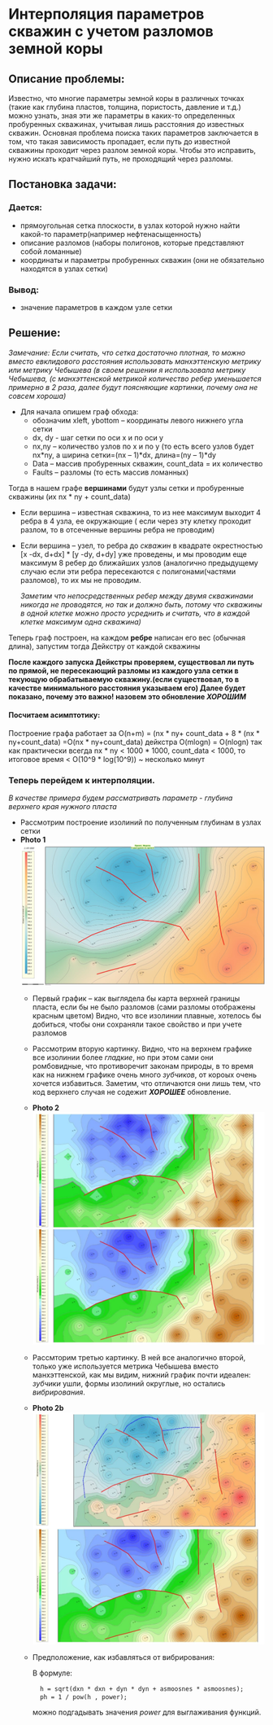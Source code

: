 # Интерполяция параметров скважин с учетом разломов земной коры
## Описание проблемы:
Известно, что многие параметры земной коры в различных точках (такие как глубина пластов, толщина, пористость, давление и т.д.) можно узнать, зная эти же параметры в каких-то определенных пробуренных скважинах, учитывая лишь расстояния до известных скважин. Основная проблема поиска таких параметров заключается в том, что такая зависимость пропадает, если путь до известной скважины проходит через разлом земной коры. Чтобы это исправить, нужно искать кратчайший путь, не проходящий через разломы. 

## Постановка задачи:
### Дается:
* прямоугольная сетка плоскости, в узлах которой нужно найти какой-то параметр(например нефтенасыщенность)
* описание разломов (наборы полигонов, которые представляют собой ломанные)
* координаты и параметры пробуренных скважин (они не обязательно находятся в узлах сетки)
### Вывод:
* значение параметров в каждом узле сетки

## Решение:
 *Замечание: Если считать, что сетка достаточно плотная, то можно вместо евклидового расстояния использовать манхэттенскую метрику или метрику Чебышева (в своем решении я использовала метрику Чебышева, (с манхэттенской метрикой количество ребер уменьшается примерно в 2 раза, далее будут поясняющие картинки, почему она не совсем хороша)*
* Для начала опишем граф обхода:
  * обозначим xleft, ybottom – координаты левого нижнего угла сетки
  * dx, dy - шаг сетки по оси x и по оси y	
  * nx,ny – количество узлов по х и по y (то есть всего узлов будет nx*ny, а ширина сетки=(nx – 1)*dx, длина=(ny – 1)*dy
  * Data – массив пробуренных скважин, count_data = их количество
  * Faults – разломы (то есть массив ломанных) </br>

Тогда в нашем графе **вершинами** будут узлы сетки и пробуренные скважины (их nx * ny + count_data) 
* Если вершина – известная скважина, то из нее максимум выходит 4 ребра в 4 узла, ее окружающие ( если через эту клетку проходит разлом, то в отсеченные вершины ребра не проводим)
* Если вершина – узел, то ребра до *скважин* в квадрате окрестностью [x -dx, d+dx] * [y -dy, d+dy] уже проведены, и мы проводим еще максимум 8 ребер до ближайших узлов (аналогично предыдущему случаю если эти ребра пересекаются с полигонами(частями разломов), то их мы не проводим.

  *Заметим что непосредственных ребер между двумя скважинами никогда не проводятся, но так и должно быть, потому что скважины в одной клетке можно просто усреднить и считать, что в каждой клетке максимум одна скважина)*

Теперь граф построен, на каждом **ребре** написан его вес (обычная длина), запустим тогда Дейкстру от каждой скважины

**После каждого запуска Дейкстры проверяем, существовал ли путь по прямой, не пересекающий разломы из каждого узла сетки в текующую обрабатываемую скважину.(если существовал, то в качестве минимального расстояния указываем его) Далее будет показано, почему это важно! назовем это обновление *ХОРОШИМ***

#### Посчитаем асимптотику: 
Построение графа работает за O(n+m) = (nx * ny+ count_data + 8 * (nx * ny+count_data) =O(nx * ny+count_data)
дейкстра  O(mlogn) = O(nlogn)
так как практически всегда nx * ny < 1000 * 1000, count_data < 1000, то итоговое время < O(10^9 * log(10^9)) ~ несколько минут

### Теперь перейдем к интерполяции.
*В качестве примера будем рассматривать параметр - глубина верхнего края нужного пласта*
* Рассмотрим построение изолиний по полученным глубинам в узлах сетки
* **Photo 1**
  ![Photo 1](https://github.com/Polinakleidman/Interpolation_with_fractures/blob/main/1.jpg "")
  * Первый график – как выглядела бы карта верхней границы пласта, если бы не было разломов (сами разломы отображены красным цветом) Видно, что все изолинии плавные, хотелось бы добиться, чтобы они сохраняли такое свойство и при учете разломов
  
  * Рассмотрим вторую картинку. Видно, что на верхнем графике все изолинии более *гладкие*, но при этом сами они ромбовидные, что противоречит законам природы, в то время как на нижнем графике очень много *зубчиков*, от короых очень хочется избавиться. Заметим, что отличаются они лишь тем, что код верхнего случая не содежит ***ХОРОШЕЕ*** обновление.
  * **Photo 2**
  ![Photo 2](https://github.com/Polinakleidman/Interpolation_with_fractures/blob/main/no_diag.jpg "") 
  
  * Рассмторим третью картинку. В ней все аналогично второй, только уже используется метрика Чебышева вместо манхэттенской, как мы видим, нижний график почти идеален: *зубчики* ушли, формы изолиний округлые, но остались *вибрирования*.
  * **Photo 2b**
  ![Photo 3](https://github.com/Polinakleidman/Interpolation_with_fractures/blob/main/diag.jpg "")
  * Предположение, как избавляться от вибрирования:
    
    В формуле:
    ```
      h = sqrt(dxn * dxn + dyn * dyn + asmoosnes * asmoosnes);
      ph = 1 / pow(h , power); 
    ``` 
      можно подгадывать значения *power* для выглаживания функций. 
